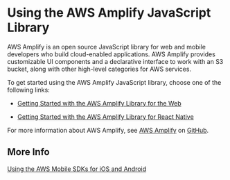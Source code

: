 # Using the AWS Amplify JavaScript Library<a name="using-aws-amplify"></a>

AWS Amplify is an open source JavaScript library for web and mobile developers who build cloud\-enabled applications\. AWS Amplify provides customizable UI components and a declarative interface to work with an S3 bucket, along with other high\-level categories for AWS services\. 

 To get started using the AWS Amplify JavaScript library, choose one of the following links: 

+ [Getting Started with the AWS Amplify Library for the Web](http://docs.aws.amazon.com//aws-mobile/latest/developerguide/web-getting-started.html)

+ [Getting Started with the AWS Amplify Library for React Native ](http://docs.aws.amazon.com//aws-mobile/latest/developerguide/react-native-getting-started.html)

For more information about AWS Amplify, see [AWS Amplify](https://github.com/aws/aws-amplify) on [GitHub](https://github.com/about)\.

## More Info<a name="using-aws-amplify-moreinfo"></a>

[Using the AWS Mobile SDKs for iOS and Android ](using-mobile-sdks.md)